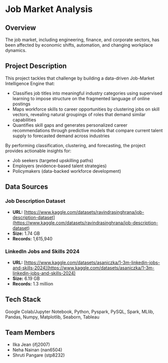 # Job Market Analysis

## Overview
The job market, including engineering, finance, and corporate sectors, has been affected by economic shifts, automation, and changing workplace dynamics.

## Project Description
This project tackles that challenge by building a data-driven Job-Market Intelligence Engine that:
- Classifies job titles into meaningful industry categories using supervised learning to impose structure on the fragmented language of online postings
- Maps workforce skills to career opportunities by clustering jobs on skill vectors, revealing natural groupings of roles that demand similar capabilities
- Quantifies skill gaps and generates personalized career recommendations through predictive models that compare current talent supply to forecasted demand across industries

By performing classification, clustering, and forecasting, the project provides actionable insights for:
- Job seekers (targeted upskilling paths)
- Employers (evidence-based talent strategies)
- Policymakers (data-backed workforce development)

## Data Sources

### Job Description Dataset
- **URL:** [https://www.kaggle.com/datasets/ravindrasinghrana/job-description-dataset](https://www.kaggle.com/datasets/ravindrasinghrana/job-description-dataset)
- **Size:** 1.74 GB
- **Records:** 1,615,940

### LinkedIn Jobs and Skills 2024
- **URL:** [https://www.kaggle.com/datasets/asaniczka/1-3m-linkedin-jobs-and-skills-2024](https://www.kaggle.com/datasets/asaniczka/1-3m-linkedin-jobs-and-skills-2024)
- **Size:** 6.19 GB
- **Records:** 1.3 million

## Tech Stack
Google Colab/Jupyter Notebook, Python, Pyspark, PySQL, Spark, MLlib, Pandas, Numpy, Matplotlib, Seaborn, Tableau

## Team Members
- Ilka Jean (ifj2007)
- Neha Nainan (nan6504)
- Shruti Pangare (stp8232)
